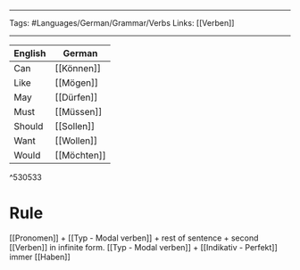 ___
Tags: #Languages/German/Grammar/Verbs 
Links: [[Verben]]
___

English | German
------------ | ------------
Can | [[Können]]
Like | [[Mögen]]
May | [[Dürfen]]
Must | [[Müssen]]
Should | [[Sollen]]
Want | [[Wollen]]
Would | [[Möchten]]

^530533

# Rule
[[Pronomen]] + [[Typ - Modal verben]] + rest of sentence + second [[Verben]] in infinite form.
[[Typ - Modal verben]] + [[Indikativ - Perfekt]] immer [[Haben]]